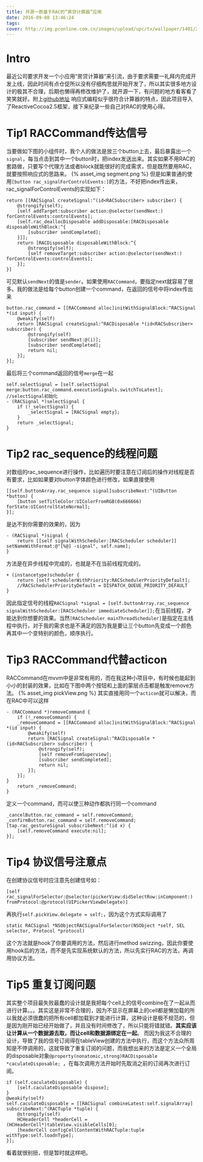 ```yaml
---
title: 开源一款基于RAC的“房贷计算器”应用
date: 2016-09-08 13:46:24
tags:
cover: http://img.pconline.com.cn/images/upload/upc/tx/wallpaper/1401/24/c1/30838200_1390545370683.jpg
---
```

# Intro
最近公司要求开发一个小应用“房贷计算器”来引流，由于要求需要一礼拜内完成开发上线，因此时间有点仓促所以没有仔细构思就开始开发了，所以其实很多地方设计的极其不合理，后期也懒得再修改维护了，就开源一下，有问题的地方看客看了笑笑就好。附上[github地址](https://github.com/gxq93/HouseloanCalculator)
响应式编程似乎很符合计算器的特点，因此项目导入了ReactiveCocoa2.5框架，接下来纪录一些自己对RAC的使用心得。
# Tip1 RACCommand传达信号
当要做如下图的小组件时，我个人的做法是放三个button上去，最后暴露出一个`signal`，每当点击到其中一个button时，把index发送出来。其实如果不用RAC的套路做，只要写个代理方法或者block就能很好的完成需求，但是既然要用RAC，就要按照响应式的思路来。
{% asset_img segment.png %}
但是如果普通的使用``[button rac_signalForControlEvents:]``的方法，不好把index传出来，rac_signalForControlEvents的实现如下：
``` objc
return [[RACSignal createSignal:^(id<RACSubscriber> subscriber) {
    @strongify(self);
    [self addTarget:subscriber action:@selector(sendNext:) forControlEvents:controlEvents];
    [self.rac_deallocDisposable addDisposable:[RACDisposable disposableWithBlock:^{
        [subscriber sendCompleted];
    }]];
    return [RACDisposable disposableWithBlock:^{
        @strongify(self);
        [self removeTarget:subscriber action:@selector(sendNext:) forControlEvents:controlEvents];
    }];
}]
```
可见默认``sendNext``的值是``sender``。如果使用``RACCommand``，要指定next就容易了很多。我的做法是给每个button创建一个command，在返回的信号中将index传出来
``` objc
button.rac_command = [[RACCommand alloc]initWithSignalBlock:^RACSignal *(id input) {
    @weakify(self)
    return [RACSignal createSignal:^RACDisposable *(id<RACSubscriber> subscriber) {
        @strongify(self)
        [subscriber sendNext:@(i)];
        [subscriber sendCompleted];
        return nil;
    }];
}];
```
最后将三个command返回的信号``merge``在一起
``` objc
self.selectSignal = [self.selectSignal merge:button.rac_command.executionSignals.switchToLatest];
//selectSignal初始化
- (RACSignal *)selectSignal {
    if (!_selectSignal) {
        _selectSignal = [RACSignal empty];
    }
    return _selectSignal;
}
```
# Tip2 rac_sequence的线程问题
对数组的rac_sequence进行操作，比如遍历时要注意在订阅后的操作对线程是否有要求，比如如果要对button字体颜色进行修改，如果直接使用
``` objc
[[self.buttonArray.rac_sequence signal]subscribeNext:^(UIButton *button) {
    [button setTitleColor:UIColorFromRGB(0x666666) forState:UIControlStateNormal];
}];
```
是达不到你需要的效果的，因为
``` objc
- (RACSignal *)signal {
    return [[self signalWithScheduler:[RACScheduler scheduler]] setNameWithFormat:@"[%@] -signal", self.name];
}
```
方法是在异步线程中完成的，也就是不在当前线程完成的。
``` objc
+ (instancetype)scheduler {
    return [self schedulerWithPriority:RACSchedulerPriorityDefault];
    //RACSchedulerPriorityDefault = DISPATCH_QUEUE_PRIORITY_DEFAULT
}
```
因此指定信号的线程``RACSignal *signal = [self.buttonArray.rac_sequence signalWithScheduler:[RACScheduler immediateScheduler]];``在当前线程，才能达到你想要的效果。当然``[RACScheduler mainThreadScheduler]``是指定在主线程中执行，对于我的需求也是不满足的因为我是要让三个button先变成一个颜色再其中一个变特别的颜色，顺序执行。
# Tip3 RACCommand代替acticon
RACCommand在mvvm中是非常有用的，而在我这种小项目中，有时候也能起到小小的封装的效果，比如在下图中两个按钮和上面的蒙层点击都是触发remove方法。
{% asset_img pickView.png %}
其实直接用同一个``acticon``就可以解决，而在RAC中可以这样
``` objc 
- (RACCommand *)removeCommand {
    if (!_removeCommand) {
    _removeCommand = [[RACCommand alloc]initWithSignalBlock:^RACSignal *(id input) {
        @weakify(self)
        return [RACSignal createSignal:^RACDisposable *(id<RACSubscriber> subscriber) {
            @strongify(self);
            [self removeFromSuperview];
            [subscriber sendCompleted];
            return nil;
        }];
    }];
}
    return _removeCommand;
}
```
定义一个command，而可以使三种动作都执行同一个command
```objc
_cancelButton.rac_command = self.removeCommand;
_confirmButton.rac_command = self.removeCommand;
[tap.rac_gestureSignal subscribeNext:^(id x) {
    [self.removeCommand execute:nil];
}];
```
# Tip4 协议信号注意点
在创建协议信号时应注意先创建信号如：
``` objc
[self rac_signalForSelector:@selector(pickerView:didSelectRow:inComponent:) fromProtocol:@protocol(UIPickerViewDelegate)]
```
再执行``self.pickView.delegate = self;``，因为这个方式实际调用了
``` objc
static RACSignal *NSObjectRACSignalForSelector(NSObject *self, SEL selector, Protocol *protocol)
```
这个方法就是hook了你要调用的方法，然后进行method swizzing，因此你要使用hook后的方法，而不是先实现系统默认的方法，所以先实行RAC的方法，再调用协议方法。
# Tip5 重复订阅问题
其实整个项目最失败最蠢的设计就是我把每个cell上的信号combine在了一起从而进行计算。。。其实这是非常不合理的，因为不显示在屏幕上的cell都是懒加载的所以我就必须很蠢的把所有cell都加载到才能进行计算，这种设计是极不规范的，但是因为刚开始已经开始做了，并且没有时间修改了，所以只能将错就错。**其实应该让计算从一个数据源去取，而让cell和数据源绑定在一起**。
而因为我这不合理的设计，导致了我的信号订阅得在tableView创建的方法中执行，而这个方法众所周知是不停调用的，这就导致了重复订阅的问题，而我想出来的方法是定义一个全局的disposable对象``@property(nonatomic,strong)RACDisposable *caculateDisposable;
``，在每次调用方法开始时先取消之前的订阅再次进行订阅。
``` objc 
if (self.caculateDisposable) {
    [self.caculateDisposable dispose];
}
@weakify(self)
self.caculateDisposable = [[RACSignal combineLatest:self.signalArray] subscribeNext:^(RACTuple *tuple) {
    @strongify(self)
    HCHeaderCell *headerCell = (HCHeaderCell*)tableView.visibleCells[0];
    [headerCell configCellContentWithRACTuple:tuple withType:self.loadnType];
}];
```
看着就很别扭，但是暂时就这样吧。
